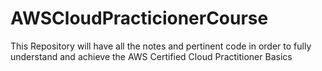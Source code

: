 # AWSCloudPracticionerCourse
This Repository will have all the notes and pertinent code in order to fully understand and achieve the AWS Certified Cloud Practitioner Basics
